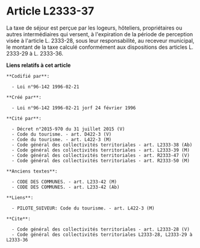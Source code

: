 # Article L2333-37

La taxe de séjour est perçue par les logeurs, hôteliers, propriétaires ou autres intermédiaires qui versent, à l'expiration
de la période de perception visée à l'article L. 2333-28, sous leur responsabilité, au receveur municipal, le montant de la
taxe calculé conformément aux dispositions des articles L. 2333-29 à L. 2333-36.

**Liens relatifs à cet article**

	**Codifié par**:

	  - Loi n°96-142 1996-02-21

	**Créé par**:

	  - Loi n°96-142 1996-02-21 jorf 24 février 1996

	**Cité par**:

	  - Décret n°2015-970 du 31 juillet 2015 (V)
	  - Code du tourisme. - art. D422-3 (V)
	  - Code du tourisme. - art. L422-3 (M)
	  - Code général des collectivités territoriales - art. L2333-38 (Ab)
	  - Code général des collectivités territoriales - art. L2333-39 (M)
	  - Code général des collectivités territoriales - art. R2333-47 (V)
	  - Code général des collectivités territoriales - art. R2333-50 (M)

	**Anciens textes**:

	  - CODE DES COMMUNES. - art. L233-42 (M)
	  - CODE DES COMMUNES. - art. L233-42 (Ab)

	**Liens**:

	  - PILOTE_SUIVEUR: Code du tourisme. - art. L422-3 (M)

	**Cite**:

	  - Code général des collectivités territoriales - art. L2333-28 (V)
	  - Code général des collectivités territoriales L2333-28, L2333-29 à L2333-36

